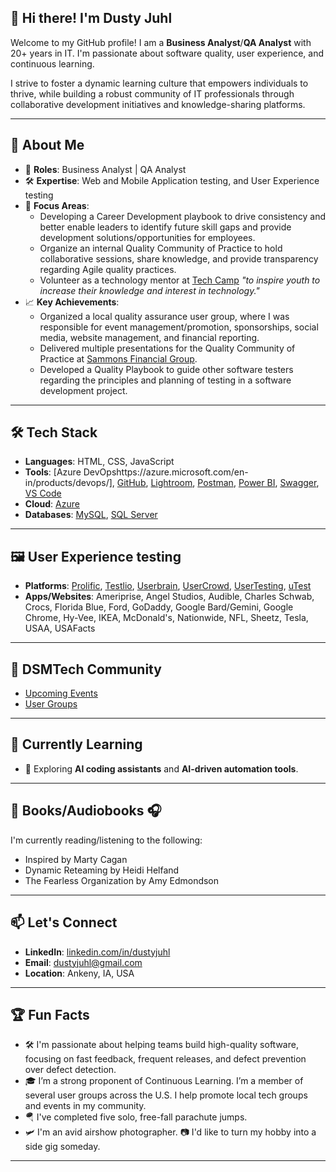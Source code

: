 ## 👋 Hi there! I'm Dusty Juhl
Welcome to my GitHub profile! I am a **Business Analyst**/**QA Analyst** with 20+ years in IT. I'm passionate about software quality, user experience, and continuous learning. 

I strive to foster a dynamic learning culture that empowers individuals to thrive, while building a robust community of IT professionals through collaborative development initiatives and knowledge-sharing platforms.

---

## 🚀 About Me
- 🌟 **Roles**: Business Analyst | QA Analyst 
- 🛠️ **Expertise**: Web and Mobile Application testing, and User Experience testing
- 🔧 **Focus Areas**:
  - Developing a Career Development playbook to drive consistency and better enable leaders to identify future skill gaps and provide development solutions/opportunities for employees.
  - Organize an internal Quality Community of Practice to hold collaborative sessions, share knowledge, and provide transparency regarding Agile quality practices.
  - Volunteer as a technology mentor at [Tech Camp](https://www.techjourney.org/tech-camp/) *"to inspire youth to increase their knowledge and interest in technology."*
- 📈 **Key Achievements**:
  - Organized a local quality assurance user group, where I was responsible for event management/promotion, sponsorships, social media, website management, and financial reporting.
  - Delivered multiple presentations for the Quality Community of Practice at [Sammons Financial Group](https://www.sammonsfinancialgroup.com/).
  - Developed a Quality Playbook to guide other software testers regarding the principles and planning of testing in a software development project.

---

## 🛠️ Tech Stack
- **Languages**: HTML, CSS, JavaScript
- **Tools**: [Azure DevOpshttps://azure.microsoft.com/en-in/products/devops/], [GitHub](https://github.com/), [Lightroom](https://www.adobe.com/products/photoshop-lightroom.html), [Postman](https://www.postman.com/), [Power BI](https://www.microsoft.com/en-us/power-platform/products/power-bi/), [Swagger](https://swagger.io/), [VS Code](https://code.visualstudio.com/)
- **Cloud**: [Azure](https://azure.microsoft.com/en-us/)
- **Databases**: [MySQL](https://www.mysql.com/), [SQL Server](https://www.microsoft.com/en-in/sql-server/sql-server-2022)

---

## 🖼️ User Experience testing
- **Platforms**: [Prolific](https://www.prolific.com/participants), [Testlio](https://testlio.com/work/freelancer/), [Userbrain](https://tester.userbrain.com/), [UserCrowd](https://www.usercrowd.com/), [UserTesting](https://www.usertesting.com/get-paid-to-test), [uTest](https://www.utest.com/)
- **Apps/Websites**: Ameriprise, Angel Studios, Audible, Charles Schwab, Crocs, Florida Blue, Ford, GoDaddy, Google Bard/Gemini, Google Chrome, Hy-Vee, IKEA, McDonald's, Nationwide, NFL, Sheetz, Tesla, USAA, USAFacts
---

## 🤝 DSMTech Community
- [Upcoming Events](https://dsmwebcollective.com/events/)
- [User Groups](https://dsmwebcollective.com/user-groups/)

---

## 🌱 Currently Learning
- 🧠 Exploring **AI coding assistants** and **AI-driven automation tools**.

---

## 📖 Books/Audiobooks 🎧 
I'm currently reading/listening to the following:
- Inspired by Marty Cagan
- Dynamic Reteaming by Heidi Helfand
- The Fearless Organization by Amy Edmondson

---

## 📫 Let's Connect
- **LinkedIn**: [linkedin.com/in/dustyjuhl](https://www.linkedin.com/in/dustyjuhl/)
- **Email**: dustyjuhl@gmail.com
- **Location**: Ankeny, IA, USA

---

## 🏆 Fun Facts
- 🛠️ I'm passionate about helping teams build high-quality software, focusing on fast feedback, frequent releases, and defect prevention over defect detection.
- 🎓 I’m a strong proponent of Continuous Learning. I’m a member of several user groups across the U.S. I help promote local tech groups and events in my community.
- 🪂 I've completed five solo, free-fall parachute jumps.
- 🛩️ I'm an avid airshow photographer. 📷 I'd like to turn my hobby into a side gig someday.

---
<!--
**dustyjuhl/dustyjuhl** is a ✨ _special_ ✨ repository because its `README.md` (this file) appears on your GitHub profile.

Here are some ideas to get you started:

- 🔭 I’m currently working on ...
- 🌱 I’m currently learning ...
- 👯 I’m looking to collaborate on ...
- 🤔 I’m looking for help with ...
- 💬 Ask me about ...
- 📫 How to reach me: ...
- ⚡ Fun fact: ...
-->


<!--
Thank you for visiting my profile! Let’s connect to discuss automation, QA strategies, or building outstanding teams. Together, we can ensure every release meets the highest standards of quality.

![Visitor Badge](https://visitor-badge.laobi.icu/badge?page_id=CloneOfAlex.CloneOfAlex)

[![ShinyStat Visitor Counter](https://www.shinystat.com/cgi-bin/shinystat.cgi?USER=SS-52675657-d6fbd)](https://www.shinystat.com/it/)
-->
